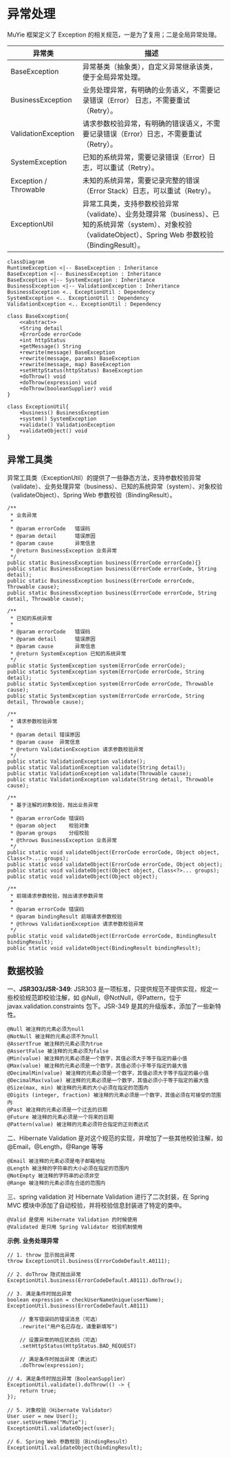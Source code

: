 # 异常处理

MuYie 框架定义了 Exception 的相关规范，一是为了复用；二是全局异常处理。

| 异常类                   | 描述                                                                                                             |
|-----------------------|----------------------------------------------------------------------------------------------------------------|
| BaseException         | 异常基类（抽象类），自定义异常继承该类，便于全局异常处理。                                                                                  |
| BusinessException     | 业务处理异常，有明确的业务语义，不需要记录错误（Error） 日志，不需要重试（Retry）。                                                                |
| ValidationException   | 请求参数校验异常，有明确的错误语义，不需要记录错误（Error）日志，不需要重试（Retry）。                                                               |
| SystemException       | 已知的系统异常，需要记录错误（Error）日志，可以重试（Retry）。                                                                           |
| Exception / Throwable | 未知的系统异常，需要记录完整的错误（Error Stack）日志，可以重试（Retry）。                                                                  |
| ExceptionUtil         | 异常工具类，支持参数校验异常（validate）、业务处理异常（business）、已知的系统异常（system）、对象校验（validateObject）、Spring Web 参数校验（BindingResult）。 |

```mermaid
classDiagram
RuntimeException <|-- BaseException : Inheritance
BaseException <|-- BusinessException : Inheritance
BaseException <|-- SystemException : Inheritance
BusinessException <|-- ValidationException : Inheritance
BusinessException <.. ExceptionUtil : Dependency
SystemException <.. ExceptionUtil : Dependency
ValidationException <.. ExceptionUtil : Dependency

class BaseException{
    <<abstract>>
    +String detail
    +ErrorCode errorCode
    +int httpStatus
    +getMessage() String
    +rewrite(message) BaseException
    +rewrite(message, params) BaseException
    +rewrite(message, map) BaseException
    +setHttpStatus(httpStatus) BaseException
    +doThrow() void
    +doThrow(expression) void
    +doThrow(booleanSupplier) void
}

class ExceptionUtil{
    +business() BusinessException
    +system() SystemException
    +validate() ValidationException
    +validateObject() void
}
```

## 异常工具类

异常工具类（ExceptionUtil）的提供了一些静态方法，支持参数校验异常（validate）、业务处理异常（business）、已知的系统异常（system）、对象校验（validateObject）、Spring
Web 参数校验（BindingResult）。

``` title="ExceptionUtil.java"
/**
 * 业务异常
 *
 * @param errorCode   错误码
 * @param detail      错误原因
 * @param cause       异常信息
 * @return BusinessException 业务异常
 */
public static BusinessException business(ErrorCode errorCode){}
public static BusinessException business(ErrorCode errorCode, String detail);
public static BusinessException business(ErrorCode errorCode, Throwable cause);
public static BusinessException business(ErrorCode errorCode, String detail, Throwable cause);

/**
 * 已知的系统异常
 *
 * @param errorCode   错误码
 * @param detail      错误原因
 * @param cause       异常信息
 * @return SystemException 已知的系统异常
 */
public static SystemException system(ErrorCode errorCode);
public static SystemException system(ErrorCode errorCode, String detail);
public static SystemException system(ErrorCode errorCode, Throwable cause);
public static SystemException system(ErrorCode errorCode, String detail, Throwable cause);

/**
 * 请求参数校验异常
 *
 * @param detail 错误原因
 * @param cause  异常信息
 * @return ValidationException 请求参数校验异常
 */
public static ValidationException validate();
public static ValidationException validate(String detail);
public static ValidationException validate(Throwable cause);
public static ValidationException validate(String detail, Throwable cause);

/**
 * 基于注解的对象校验，抛出业务异常
 *
 * @param errorCode 错误码
 * @param object    校验对象
 * @param groups    分组校验
 * @throws BusinessException 业务异常
 */
public static void validateObject(ErrorCode errorCode, Object object, Class<?>... groups);
public static void validateObject(ErrorCode errorCode, Object object);
public static void validateObject(Object object, Class<?>... groups);
public static void validateObject(Object object);

/**
 * 前端请求参数校验，抛出请求参数异常
 *
 * @param errorCode 错误码
 * @param bindingResult 前端请求参数校验
 * @throws ValidationException 请求参数校验异常
 */
public static void validateObject(ErrorCode errorCode, BindingResult bindingResult);
public static void validateObject(BindingResult bindingResult);
```

## 数据校验

一、**JSR303/JSR-349**: JSR303 是一项标准，只提供规范不提供实现，规定一些校验规范即校验注解，如 @Null，@NotNull，@Pattern，位于
javax.validation.constraints 包下。JSR-349 是其的升级版本，添加了一些新特性。

```
@Null 被注释的元素必须为null
@NotNull 被注释的元素必须不为null
@AssertTrue 被注释的元素必须为true
@AssertFalse 被注释的元素必须为false
@Min(value) 被注释的元素必须是一个数字，其值必须大于等于指定的最小值
@Max(value) 被注释的元素必须是一个数字，其值必须小于等于指定的最大值
@DecimalMin(value) 被注释的元素必须是一个数字，其值必须大于等于指定的最小值
@DecimalMax(value) 被注释的元素必须是一个数字，其值必须小于等于指定的最大值
@Size(max, min) 被注释的元素的大小必须在指定的范围内
@Digits (integer, fraction) 被注释的元素必须是一个数字，其值必须在可接受的范围内
@Past 被注释的元素必须是一个过去的日期
@Future 被注释的元素必须是一个将来的日期
@Pattern(value) 被注释的元素必须符合指定的正则表达式
```

二、Hibernate Validation 是对这个规范的实现，并增加了一些其他校验注解，如 @Email，@Length，@Range 等等

```
@Email 被注释的元素必须是电子邮箱地址
@Length 被注释的字符串的大小必须在指定的范围内
@NotEmpty 被注释的字符串的必须非空
@Range 被注释的元素必须在合适的范围内
```

三、spring validation 对 Hibernate Validation 进行了二次封装，在 Spring MVC 模块中添加了自动校验，并将校验信息封装进了特定的类中。

``` 
@Valid 是使用 Hibernate Validation 的时候使用
@Validated 是只用 Spring Validator 校验机制使用
```

**示例. 业务处理异常**

``` title="示例"
// 1. throw 显示抛出异常
throw ExceptionUtil.business(ErrorCodeDefault.A0111);

// 2. doThrow 隐式抛出异常
ExceptionUtil.business(ErrorCodeDefault.A0111).doThrow();

// 3. 满足条件时抛出异常
boolean expression = checkUserNameUnique(userName);
ExceptionUtil.business(ErrorCodeDefault.A0111)
    
    // 重写错误码的错误消息（可选）
    .rewrite("用户名已存在，请重新填写")
    
    // 设置异常的响应状态码（可选）
    .setHttpStatus(HttpStatus.BAD_REQUEST)
    
    // 满足条件时抛出异常（表达式）
    .doThrow(expression);

// 4. 满足条件时抛出异常（BooleanSupplier）
ExceptionUtil.validate().doThrow(() -> {
    return true;
});

// 5. 对象校验（Hibernate Validator）
User user = new User();
user.setUserName("MuYie");
ExceptionUtil.validateObject(user);

// 6. Spring Web 参数校验（BindingResult）
ExceptionUtil.validateObject(bindingResult);
```
